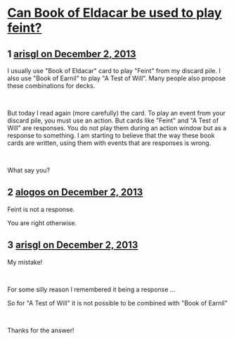 # [Can Book of Eldacar be used to play feint?](https://community.fantasyflightgames.com/topic/94455-can-book-of-eldacar-be-used-to-play-feint/)

## 1 [arisgl on December 2, 2013](https://community.fantasyflightgames.com/topic/94455-can-book-of-eldacar-be-used-to-play-feint/?do=findComment&comment=920916)

I usually use "Book of Eldacar" card to play "Feint" from my discard pile. I also use "Book of Earnil" to play "A Test of Will". Many people also propose these combinations for decks.

 

But today I read again (more carefully) the card. To play an event from your discard pile, you must use an action. But cards like "Feint" and "A Test of Will" are responses. You do not play them during an action window but as a response to something. I am starting to believe that the way these book cards are written, using them with events that are responses is wrong.

 

What say you? 

## 2 [alogos on December 2, 2013](https://community.fantasyflightgames.com/topic/94455-can-book-of-eldacar-be-used-to-play-feint/?do=findComment&comment=920928)

Feint is not a response.

You are right otherwise.

## 3 [arisgl on December 2, 2013](https://community.fantasyflightgames.com/topic/94455-can-book-of-eldacar-be-used-to-play-feint/?do=findComment&comment=920934)

My mistake!

 

For some silly reason I remembered it being a response ...

So for "A Test of Will" it is not possible to be combined with "Book of Earnil"

 

Thanks for the answer!

